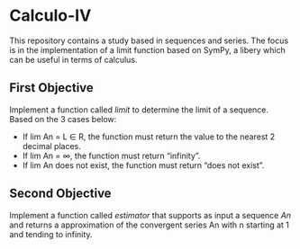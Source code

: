 # Calculo-IV
This repository contains a study based in sequences and series. The focus is in the implementation of a limit function based on SymPy, a libery which can be useful in terms of calculus.

## First Objective
Implement a function called *limit* to determine the limit of a sequence. Based on the 3 cases below:

  - If lim An = L ∈ R, the function must return the value to the nearest 2 decimal places.
  - If lim An = ∞, the function must return “infinity”.
  - If lim An does not exist, the function must return “does not exist”.

## Second Objective
Implement a function called *estimator* that supports as input a sequence *An* and returns a
approximation of the convergent series An with n starting at 1 and tending to infinity.
